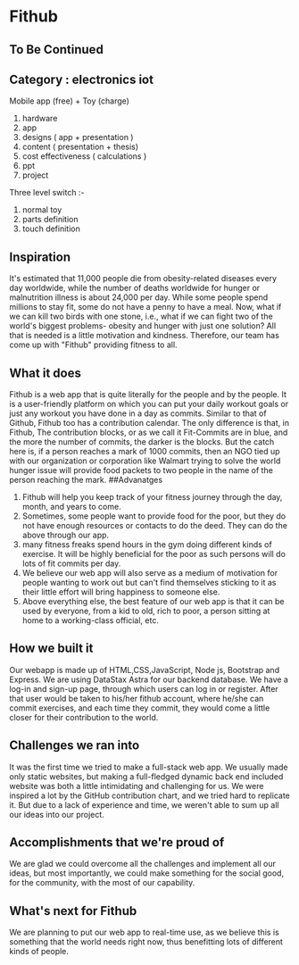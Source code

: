 # Fithub
## To Be Continued
## Category : electronics iot

Mobile app (free) + Toy (charge)

1) hardware 
2) app 
3) designs ( app + presentation )
4) content ( presentation + thesis)
5) cost effectiveness ( calculations )
6) ppt 
7) project 

Three level switch :-
1) normal toy
2) parts definition
3) touch definition

## Inspiration
It's estimated that 11,000 people die from obesity-related diseases every day worldwide, while the number of deaths worldwide for hunger or malnutrition illness is about 24,000 per day. While some people spend millions to stay fit, some do not have a penny to have a meal. Now, what if we can kill two birds with one stone, i.e., what if we can fight two of the world's biggest problems- obesity and hunger with just one solution? All that is needed is a little motivation and kindness. Therefore, our team has come up with "Fithub" providing fitness to all.
## What it does
Fithub is a web app that is quite literally for the people and by the people. It is a user-friendly platform on which you can put your daily workout goals or just any workout you have done in a day as commits. Similar to that of Github, Fithub too has a contribution calendar. The only difference is that, in Fithub, The contribution blocks, or as we call it Fit-Commits are in blue, and the more the number of commits, the darker is the blocks. But the catch here is, if a person reaches a mark of 1000 commits, then an NGO tied up with our organization or corporation like Walmart trying to solve the world hunger issue will provide food packets to two people in the name of the person reaching the mark.
##Advanatges
1. Fithub will help you keep track of your fitness journey through the day, month, and years to come. 
2. Sometimes, some people want to provide food for the poor,  but they do not have enough resources or contacts to do the deed. They can do the above through our app.
3. many fitness freaks spend hours in the gym doing different kinds of exercise. It will be highly beneficial for the poor as such persons will do lots of fit commits per day.
4. We believe our web app will also serve as a medium of motivation for people wanting to work out but can't find themselves sticking to it as their little effort will bring happiness to someone else. 
5. Above everything else, the best feature of our web app is that it can be used by everyone, from a kid to old, rich to poor, a person sitting at home to a working-class official, etc.
## How we built it
Our webapp is made up of HTML,CSS,JavaScript, Node js, Bootstrap and Express.
We are using DataStax Astra for our backend database. 
We have a log-in and sign-up page, through which users can log in or register. After that user would be taken to his/her fithub account, where he/she can commit exercises, and each time they commit, they would come a little closer for their contribution to the world.

## Challenges we ran into
It was the first time we tried to make a full-stack web app. We usually made only static websites, but making a full-fledged dynamic back end included website was both a little intimidating and challenging for us.
We were inspired a lot by the GitHub contribution chart, and we tried hard to replicate it. But due to a lack of experience and time, we weren't able to sum up all our ideas into our project.
## Accomplishments that we're proud of
We are glad we could overcome all the challenges and implement all our ideas, but most importantly, we could make something for the social good, for the community, with the most of our capability.
## What's next for Fithub
We are planning to put our web app to real-time use, as we believe this is something that the world needs right now, thus benefitting lots of different kinds of people.
